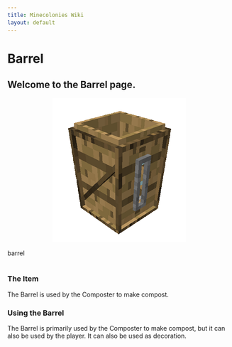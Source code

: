 ```yaml
---
title: Minecolonies Wiki
layout: default
---
```

# Barrel 

## Welcome to the Barrel page. 

<div class="infobox box text-center">
    <p style="text-align:center;"><img src="../../assets/images/items/barrel.png" alt="Barrel"></p>
    <recipe>barrel</recipe>
</div>
<br>

### The Item

The Barrel is used by the Composter to make compost.
<br>

### Using the Barrel

The Barrel is primarily used by the Composter to make compost, but it can also be used by the player. It can also be used as decoration.  
